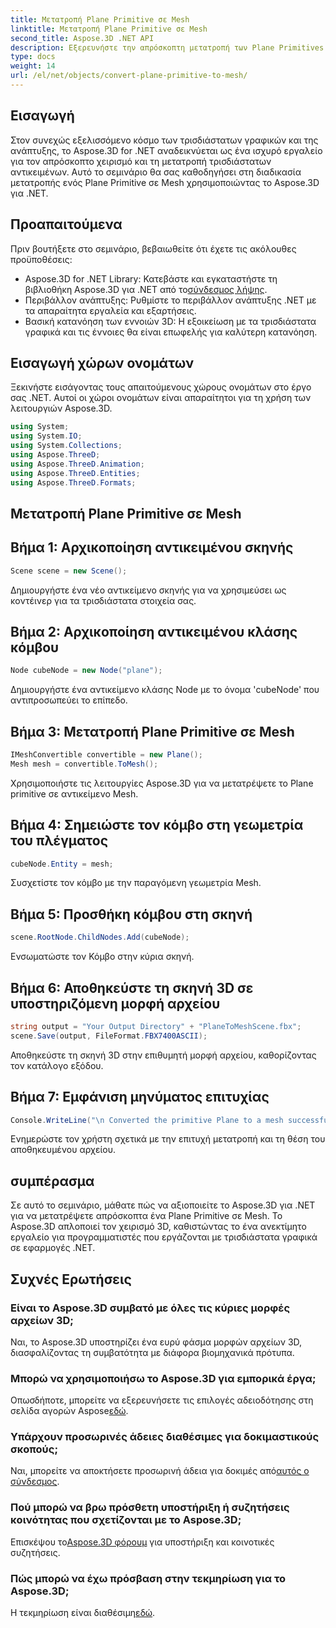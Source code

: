 ```yaml
---
title: Μετατροπή Plane Primitive σε Mesh
linktitle: Μετατροπή Plane Primitive σε Mesh
second_title: Aspose.3D .NET API
description: Εξερευνήστε την απρόσκοπτη μετατροπή των Plane Primitives σε Mesh χρησιμοποιώντας το Aspose.3D για .NET. Αναβαθμίστε την ανάπτυξη τρισδιάστατων γραφικών σας χωρίς κόπο!
type: docs
weight: 14
url: /el/net/objects/convert-plane-primitive-to-mesh/
---
```

## Εισαγωγή
Στον συνεχώς εξελισσόμενο κόσμο των τρισδιάστατων γραφικών και της ανάπτυξης, το Aspose.3D for .NET αναδεικνύεται ως ένα ισχυρό εργαλείο για τον απρόσκοπτο χειρισμό και τη μετατροπή τρισδιάστατων αντικειμένων. Αυτό το σεμινάριο θα σας καθοδηγήσει στη διαδικασία μετατροπής ενός Plane Primitive σε Mesh χρησιμοποιώντας το Aspose.3D για .NET.
## Προαπαιτούμενα
Πριν βουτήξετε στο σεμινάριο, βεβαιωθείτε ότι έχετε τις ακόλουθες προϋποθέσεις:
-  Aspose.3D for .NET Library: Κατεβάστε και εγκαταστήστε τη βιβλιοθήκη Aspose.3D για .NET από το[σύνδεσμος λήψης](https://releases.aspose.com/3d/net/).
- Περιβάλλον ανάπτυξης: Ρυθμίστε το περιβάλλον ανάπτυξης .NET με τα απαραίτητα εργαλεία και εξαρτήσεις.
- Βασική κατανόηση των εννοιών 3D: Η εξοικείωση με τα τρισδιάστατα γραφικά και τις έννοιες θα είναι επωφελής για καλύτερη κατανόηση.
## Εισαγωγή χώρων ονομάτων
Ξεκινήστε εισάγοντας τους απαιτούμενους χώρους ονομάτων στο έργο σας .NET. Αυτοί οι χώροι ονομάτων είναι απαραίτητοι για τη χρήση των λειτουργιών Aspose.3D.
```csharp
using System;
using System.IO;
using System.Collections;
using Aspose.ThreeD;
using Aspose.ThreeD.Animation;
using Aspose.ThreeD.Entities;
using Aspose.ThreeD.Formats;
```
## Μετατροπή Plane Primitive σε Mesh

## Βήμα 1: Αρχικοποίηση αντικειμένου σκηνής
```csharp
Scene scene = new Scene();
```
Δημιουργήστε ένα νέο αντικείμενο σκηνής για να χρησιμεύσει ως κοντέινερ για τα τρισδιάστατα στοιχεία σας.
## Βήμα 2: Αρχικοποίηση αντικειμένου κλάσης κόμβου
```csharp
Node cubeNode = new Node("plane");
```
Δημιουργήστε ένα αντικείμενο κλάσης Node με το όνομα 'cubeNode' που αντιπροσωπεύει το επίπεδο.
## Βήμα 3: Μετατροπή Plane Primitive σε Mesh
```csharp
IMeshConvertible convertible = new Plane();
Mesh mesh = convertible.ToMesh();
```
Χρησιμοποιήστε τις λειτουργίες Aspose.3D για να μετατρέψετε το Plane primitive σε αντικείμενο Mesh.
## Βήμα 4: Σημειώστε τον κόμβο στη γεωμετρία του πλέγματος
```csharp
cubeNode.Entity = mesh;
```
Συσχετίστε τον κόμβο με την παραγόμενη γεωμετρία Mesh.
## Βήμα 5: Προσθήκη κόμβου στη σκηνή
```csharp
scene.RootNode.ChildNodes.Add(cubeNode);
```
Ενσωματώστε τον Κόμβο στην κύρια σκηνή.
## Βήμα 6: Αποθηκεύστε τη σκηνή 3D σε υποστηριζόμενη μορφή αρχείου
```csharp
string output = "Your Output Directory" + "PlaneToMeshScene.fbx";
scene.Save(output, FileFormat.FBX7400ASCII);
```
Αποθηκεύστε τη σκηνή 3D στην επιθυμητή μορφή αρχείου, καθορίζοντας τον κατάλογο εξόδου.
## Βήμα 7: Εμφάνιση μηνύματος επιτυχίας
```csharp
Console.WriteLine("\n Converted the primitive Plane to a mesh successfully.\nFile saved at " + output);
```
Ενημερώστε τον χρήστη σχετικά με την επιτυχή μετατροπή και τη θέση του αποθηκευμένου αρχείου.
## συμπέρασμα
Σε αυτό το σεμινάριο, μάθατε πώς να αξιοποιείτε το Aspose.3D για .NET για να μετατρέψετε απρόσκοπτα ένα Plane Primitive σε Mesh. Το Aspose.3D απλοποιεί τον χειρισμό 3D, καθιστώντας το ένα ανεκτίμητο εργαλείο για προγραμματιστές που εργάζονται με τρισδιάστατα γραφικά σε εφαρμογές .NET.
## Συχνές Ερωτήσεις
### Είναι το Aspose.3D συμβατό με όλες τις κύριες μορφές αρχείων 3D;
Ναι, το Aspose.3D υποστηρίζει ένα ευρύ φάσμα μορφών αρχείων 3D, διασφαλίζοντας τη συμβατότητα με διάφορα βιομηχανικά πρότυπα.
### Μπορώ να χρησιμοποιήσω το Aspose.3D για εμπορικά έργα;
 Οπωσδήποτε, μπορείτε να εξερευνήσετε τις επιλογές αδειοδότησης στη σελίδα αγορών Aspose[εδώ](https://purchase.aspose.com/buy).
### Υπάρχουν προσωρινές άδειες διαθέσιμες για δοκιμαστικούς σκοπούς;
 Ναι, μπορείτε να αποκτήσετε προσωρινή άδεια για δοκιμές από[αυτός ο σύνδεσμος](https://purchase.aspose.com/temporary-license/).
### Πού μπορώ να βρω πρόσθετη υποστήριξη ή συζητήσεις κοινότητας που σχετίζονται με το Aspose.3D;
 Επισκέψου το[Aspose.3D φόρουμ](https://forum.aspose.com/c/3d/18) για υποστήριξη και κοινοτικές συζητήσεις.
### Πώς μπορώ να έχω πρόσβαση στην τεκμηρίωση για το Aspose.3D;
 Η τεκμηρίωση είναι διαθέσιμη[εδώ](https://reference.aspose.com/3d/net/).